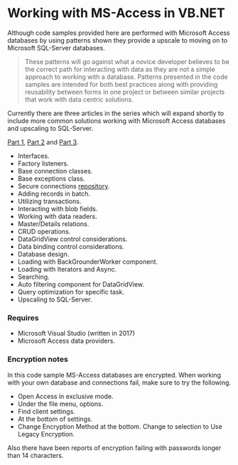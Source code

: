 # Working with MS-Access in VB.NET

Although code samples provided here are performed with Microsoft Access databases by using patterns shown they provide a upscale to moving on to Microsoft SQL-Server databases.
> These patterns will go against what a novice developer believes to be the correct path for interacting with data as they are not a simple approach to working with a database. Patterns presented in the code samples are intended for both best practices along with providing 
reusability between forms in one project or between similar projects that work with data centric solutions.

Currently there are three articles in the series which will expand shortly to include more common solutions working with Microsoft Access databases and upscaling to SQL-Server.

[Part 1](https://social.technet.microsoft.com/wiki/contents/articles/52452.best-practices-working-with-ms-access-with-vb-net-part-1.aspx), [Part 2](https://social.technet.microsoft.com/wiki/contents/articles/52453.best-practices-working-with-ms-access-with-vb-net-part-2.aspx) and [Part 3](https://social.technet.microsoft.com/wiki/contents/articles/52454.best-practices-working-with-ms-access-with-vb-net-part-3.aspx).

- Interfaces.
- Factory listeners.
- Base connection classes.
- Base exceptions class.
- Secure connections [repository](https://github.com/karenpayneoregon/SecureConnectionStringsVisualBasic).
- Adding records in batch.
- Utilizing transactions.
- Interacting with blob fields.
- Working with data readers.
- Master/Details relations.
- CRUD operations.
- DataGridView control considerations.
- Data binding control considerations.
- Database design.
- Loading with BackGrounderWorker component.
- Loading with Iterators and Async.
- Searching.
- Auto filtering component for DataGridView.
- Query optimization for specific task.
- Upscaling to SQL-Server.

### Requires
- Microsoft Visual Studio (written in 2017)
- Microsoft Access data providers.

### Encryption notes
In this code sample MS-Access databases are encrypted. When working with your own database and connections fail, make sure to try the following.
- Open Access in exclusive mode.
- Under the file menu, options.
- Find client settings.
- At the bottom of settings.
- Change  Encryption Method at the bottom. Change to selection to Use Legacy Encryption.

Also there have been reports of encryption failing with passwords longer than 14 characters.